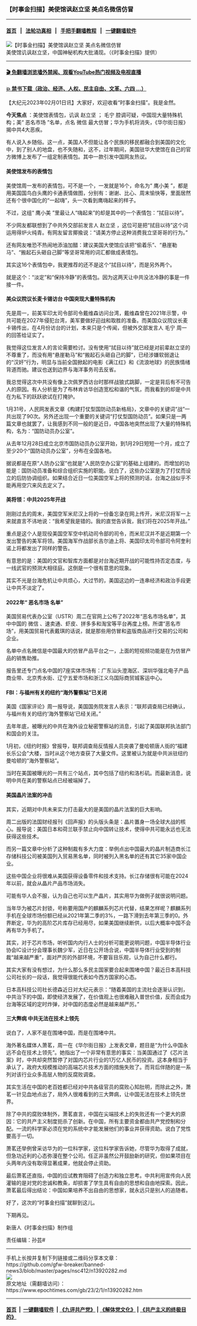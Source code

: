 ### 【时事金扫描】美使馆讽赵立坚 美点名微信仿冒
------------------------

#### [首页](https://github.com/gfw-breaker/banned-news3/blob/master/README.md) &nbsp;&nbsp;|&nbsp;&nbsp; [法轮功真相](https://github.com/begood0513/basic/blob/master/README.md)  &nbsp;&nbsp;|&nbsp;&nbsp; [手把手翻墙教程](https://github.com/gfw-breaker/guides/wiki)  &nbsp;&nbsp;|&nbsp;&nbsp; [一键翻墙软件](https://github.com/gfw-breaker/nogfw/blob/master/README.md)  



<div><img alt="【时事金扫描】美使馆讽赵立坚 美点名微信仿冒" class="attachment-djy_600_400 size-djy_600_400 wp-post-image" src="https://i.epochtimes.com/assets/uploads/2023/02/id13920304-f47248d78e95207fea2f0f7a-600x400.jpg"/>
<div class="caption">
 美使馆讥讽赵立坚，中国神秘机构大批涌现。（《时事金扫描》提供）
</div></div><hr/>

#### [ 🎬  免翻墙浏览墙外禁闻、观看YouTube热门视频及电视直播](https://github.com/gfw-breaker/HelloWorld)

#### [ 💥  禁书下载（政治、经济、人权、民主自由、文革、六四 ...）](https://github.com/gfw-breaker/books/blob/master/README.md)

<div><p>
 【大纪元2023年02月01日讯】大家好，欢迎收看“时事金扫描”。我是金然。
</p>
<p>
 <strong>
  今天焦点
 </strong>
 ：美使馆表情包，讥讽
 <ok href="https://www.epochtimes.com/gb/tag/%E8%B5%B5%E7%AB%8B%E5%9D%9A.html">
  赵立坚
 </ok>
 ；
 <ok href="https://www.epochtimes.com/gb/tag/%E6%AF%9B%E5%AE%81.html">
  毛宁
 </ok>
 腔调可疑，中国现大量特殊机构；美“
 <ok href="https://www.epochtimes.com/gb/tag/%E6%81%B6%E5%90%8D%E5%B8%82%E5%9C%BA.html">
  恶名市场
 </ok>
 ”名单，点名
 <ok href="https://www.epochtimes.com/gb/tag/%E5%BE%AE%E4%BF%A1.html">
  微信
 </ok>
 最大仿冒；华为手机将消失，《华尔街日报》揭中共4大恶疾。
</p>
<p>
 有人说入乡随俗。这一点，美国人不但能让各个民族的移民都融合到美国的文化中，到了别人的地盘，也不失随和，这不，过年期间，美国驻华大使馆在自己的官方微博上发布了一组定制表情包。其中一款引发中国网友热议。
</p>
<p>
 <center>
  <center>
  </center>
 </center>
 <h4>
  美使馆发布的表情包
 </h4>
 <p>
  美使馆周一发布的表情包，可不是一个，一发就是16个，命名为“
  <ok href="https://www.epochtimes.com/gb/tag/%E9%B9%B0%E5%B0%8F%E7%BE%8E.html">
   鹰小美
  </ok>
  ”，都是用美国国鸟白头鹰的卡通表情做图，分别有：谢谢、比心、周末愉快等，里面居然还有个很中国化的“一起嗨”，头一次看到鹰嗨起来的样子。
 </p>
 <p>
  不过，这组“
  <ok href="https://www.epochtimes.com/gb/tag/%E9%B9%B0%E5%B0%8F%E7%BE%8E.html">
   鹰小美
  </ok>
  ”里最让人“嗨起来”的却是其中的一个表情包：“拭目以待”。
 </p>
 <p>
  不少网友都联想到了中共外交部前发言人
  <ok href="https://www.epochtimes.com/gb/tag/%E8%B5%B5%E7%AB%8B%E5%9D%9A.html">
   赵立坚
  </ok>
  ，这位可是把“拭目以待”这个词运用得炉火纯青。有网友留言揶揄说：“请美方停止这种消费我立坚哥哥的行为。”
 </p>
 <p>
  还有网友唯恐不热闹地添油加醋：建议美国大使馆应该把“偷着乐”、“悬崖勒马”、“搬起石头砸自己脚”等坚哥常用的词汇都做成表情包。
 </p>
 <p>
  其实这16个表情包中，我更推荐的还不是这个“拭目以待”，而是另外两个。
 </p>
 <p>
  就是这个：“淡定”和“保持冷静”的表情包。因为这两天让中共没法冷静的事是一件接一件。
 </p>
 <h4>
  美众议院议长麦卡锡访台 中国突现大量特殊机构
 </h4>
 <p>
  先是周一，前美军印太司令部司令戴维森访问台湾，戴维森曾在2021年示警，中共可能在2027年侵犯台湾，美军要做好迎战和取胜的准备。而美国众议院议长麦卡锡传出，在4月份访台的计划，本来只是个传闻，但被外交部发言人
  <ok href="https://www.epochtimes.com/gb/tag/%E6%AF%9B%E5%AE%81.html">
   毛宁
  </ok>
  周一的回答给证实了。
 </p>
 <p>
  我觉得这位发言人的言论需要检讨。没有使用“拭目以待”就已经是对前辈赵立坚的不尊重了，而没有用“悬崖勒马”和“搬起石头砸自己的脚”，已经涉嫌软弱退让的“汉奸”行为，明显与当前全国掀起的电影《满江红》和《流浪地球》的民族情绪背道而驰。建议也送到边界与海洋事务司去反省。
 </p>
 <p>
  我总觉得这次中共没有像上次佩罗西访台时那样战狼式跳脚，一定是背后有不可告人的原因。有人分析是为了布林肯访华创造宽松和谐的气氛，而我看到的却是中共在为私下的跃跃欲试在打掩护。
 </p>
 <p>
  1月31号，人民网发表文章《构建打仗型国防动员新格局》，文章中的关键词“战”一共出现了90次。另外还出现一个重要的关键词“打仗型国防动员”。如果只是一两篇文章也就罢了，让我感到不同一般的是近日，中国各地突然出现了大量的特殊机构，名为：“国防动员办公室”。
 </p>
 <p>
  从去年12月28日成立北京市国防动员办公室开始，到1月29日短短一个月，成立了至少20个“国防动员办公室”，分布在全国各地。
 </p>
 <p>
  据说都是在原“人防办公室”也就是“人民防空办公室”的基础上组建的。而增加的功能是：国防动员准备和综合组织实施的职能。说白了，这些办公室是为了打仗而设立的后防协调组织。如果结合近日一位美国空军上将的预测的话，台海之战似乎不能再用空穴来风去定义了。
 </p>
 <h4>
  美将领：中共2025年开战
 </h4>
 <p>
  刚刚过去的周末，美国空军米尼汉上将的一份备忘录在网上传开，米尼汉将军一上来就直言不讳地说：“我希望我是错的。我的直觉告诉我，我们将在2025年开战。”
 </p>
 <p>
  重点是这个人是现役美国空军空中机动司令部的司令，而米尼汉并不是近期第一个发出警告的美军将领。美国海军作战部长吉尔迪上将、美国印太司令部司令阿奎利诺上将都发出了同样的警告。
 </p>
 <p>
  有意思的是：美国的文官和智库方面都是对台海近期开战的可能性持否定态度，与一线武官的预测大相径庭。这倒是一个很有意思的现象。
 </p>
 <p>
  其实不光是台海危机让中共烦心，大过节的，美国这边的一连串经济和政治手段更让中共不淡定了。
 </p>
 <h4>
  2022年“
  <ok href="https://www.epochtimes.com/gb/tag/%E6%81%B6%E5%90%8D%E5%B8%82%E5%9C%BA.html">
   恶名市场
  </ok>
  名单”
 </h4>
 <p>
  美国贸易代表办公室（USTR）周二在官网上公布了2022年“恶名市场名单”，其中中国的
  <ok href="https://www.epochtimes.com/gb/tag/%E5%BE%AE%E4%BF%A1.html">
   微信
  </ok>
  、速卖通、虾皮、拼多多和淘宝等平台再度上榜。所谓“恶名市场”，用美国贸易代表戴琪的话说，就是那些用仿冒和盗版商品进行交易的公司和企业。
 </p>
 <p>
  名单中点名微信是中国最大的仿冒产品平台之一，上面的短视频功能是在为仿冒产品的销售助推。
 </p>
 <p>
  报告里还专门点名中国的7座实体市场有：广东汕头澄海区、深圳华强北电子产品商业带、北京秀水街、辽宁五爱市场和浙江义乌国际商贸城客运中心。
 </p>
 <h4>
  FBI：与福州有关的纽约“海外警察站”已关闭
 </h4>
 <p>
  美国《国家评论》周一报导说，美国国务院发言人表示：“联邦调查局已经确认，与福州有关的纽约‘海外警察站’已经关闭。”
 </p>
 <p>
  去年年底，被曝光的中共在海外设立秘密警察站的消息，引起了美国联邦执法部门和国会的关注。
 </p>
 <p>
  1月初，《纽约时报》曾报导，联邦调查局反情报人员突袭了曼哈顿唐人街的“福建长乐公会”大楼，当时从这个地方查获了大量文件。这里被认为就是中共派驻纽约曼哈顿的“海外警察站”。
 </p>
 <p>
  当时在美国被曝光的一共有三个站点，其中包括了纽约和洛杉矶。而最新消息，说明中共在美的警察站点已经被端掉了。
 </p>
 <h4>
  美国晶片法案的冲击
 </h4>
 <p>
  其实，近期对中共未来实力打击最大的是美国的晶片法案的巨大影响。
 </p>
 <p>
  周二出版的法国财经报刊《回声报》的头版头条是：晶片置身一场全球大战的核心。报导说：美国日本和荷兰联手禁止向中国转让技术，使得中共可能永远也无法获得这些技术。
 </p>
 <p>
  而另一篇文章中分析了这种制裁有多大力度：举例点出中国最大的晶片制造商长江存储科技公司被美国列入贸易黑名单，同时被列入黑名单的还有其它35家中国企业。
 </p>
 <p>
  这些中国企业将很难从美国获得设备零件和技术支持。长江存储很有可能在2024年以前，就会从晶片产品市场消失。
 </p>
 <p>
  可能有华人会不服，认为自己也可以生产晶片，其实用华为做例子就很说明问题。
 </p>
 <p>
  当年华为被芯片封锁，号称要用国产的麒麟系列芯片代替，结果怎样呢？麒麟系列手机在全球市场份额已经从2021年第二季的3%，一路下滑到去年第三季的0。外界断定，华为的高阶芯片库存已经用尽，如果美国继续断供，以后大概率中国不会再有华为手机了。
 </p>
 <p>
  其实，对于芯片市场，听听国内内行人士的分析可能更说明问题，中国半导体行业协会IC设计分会理事长魏少军，近日在公开场合说，中国半导体行业受到的制裁“越来越严重”，面对严厉的外部环境，不要盲目乐观，认为自己什么都行。
 </p>
 <p>
  其实大家有没有想过，为什么那么多民主国家要合起来围堵中国？最近日本高科技公司社长的一段话，我觉得很能代表如今西方国家的心态。
 </p>
 <p>
  日本高科技公司社长德森近日对大纪元表示：“随着美国的主流社会逐渐认识到，中共治下的中国，即使经济发展了，在价值观上也很难融入普世价值，反而会成为台海等区域的定时炸弹，对中国的态度必然是越来越严厉。”
 </p>
 <h4>
  三大弊病 中共无法在技术上领先
 </h4>
 <p>
  说白了，人家不是在围堵中国，而是在围堵中共。
 </p>
 <p>
  海外著名媒体人萧茗，周一在《华尔街日报》上发表文章，题目是“为什么中国永远不会在技术上领先”。她指出了一个非常有意思的事实：当美国通过了《芯片法案》时，中共却突然暂停了对国内芯片行业的1万亿人民币的投资。这本身相当于承认了，政府大规模推动的高端芯片技术方面的措施失败了。而背后伴随的是一系列对该行业众多高层人物的反腐败调查。
 </p>
 <p>
  其实生活在中国的老百姓都已经对中共各级官员的腐败心知肚明，而除此之外，萧茗一针见血地点出了，局外人很难看到的三大弊病，让中国无法在技术上领先世界。
 </p>
 <p>
  除了中共的腐败体制外，萧茗直言，中国在尖端技术上的失败还有一个更大的原因：它的共产主义制度扼杀了创新。在中国，所有主要资金都由共产党控制和分配。一流的科学家必须在党的系统中才能发展他们的事业并获得资助。说白了党性要高于一切。
 </p>
 <p>
  萧茗还举例曾采访华为的一位科学家，这位科学家告诉她，尽管华为取得了成就，但急功近利的心态弥漫在整个公司。任正非虽然公开鼓励新的研究，但如果项目在头两年内没有取得显著成果，他就会停止资助。
 </p>
 <p>
  最后萧茗还直指，中国的应试教育阻碍了创造力和独立思考。中共利用宣传向人民灌输的是对党的忠诚和教条，却损害了学生具有自由的思想和自由地探索。因此，萧茗最后得出结论：中国如果培养不出自由的思想家，就永远只是别人的追随者。
 </p>
 <p>
  好了，这次的“时事金扫描”就聊到这儿。
 </p>
 <p>
  下期再见。
 </p>
 <p>
  新唐人《时事金扫描》制作组
 </p>
 <p>
  责任编辑：孙芸#
 </p>
</p></div>
<hr/>
手机上长按并复制下列链接或二维码分享本文章：<br/>
https://github.com/gfw-breaker/banned-news3/blob/master/pages/nsc412/n13920282.md <br/>
<a href='https://github.com/gfw-breaker/banned-news3/blob/master/pages/nsc412/n13920282.md'><img src='https://github.com/gfw-breaker/banned-news3/blob/master/pages/nsc412/n13920282.md.png'/></a> <br/>
原文地址（需翻墙访问）：https://www.epochtimes.com/gb/23/2/1/n13920282.htm


------------------------
#### [首页](https://github.com/gfw-breaker/banned-news3/blob/master/README.md) &nbsp;|&nbsp; [一键翻墙软件](https://github.com/gfw-breaker/nogfw/blob/master/README.md) &nbsp;| [《九评共产党》](https://github.com/gfw-breaker/9ping.md/blob/master/README.md#九评之一评共产党是什么) | [《解体党文化》](https://github.com/gfw-breaker/jtdwh.md/blob/master/README.md) | [《共产主义的终极目的》](https://github.com/gfw-breaker/gczydzjmd.md/blob/master/README.md)


<img src='http://gfw-breaker.win/banned-news3/pages/nsc412/n13920282.md' width='0px' height='0px'/>